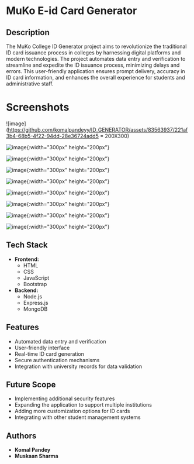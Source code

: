 # MuKo E-id Card Generator

## Description
The MuKo College ID Generator project aims to revolutionize the traditional ID card issuance process in colleges by harnessing digital platforms and modern technologies. The project automates data entry and verification to streamline and expedite the ID issuance process, minimizing delays and errors. This user-friendly application ensures prompt delivery, accuracy in ID card information, and enhances the overall experience for students and administrative staff.

# Screenshots
![image](https://github.com/komalpandeyy/ID_GENERATOR/assets/83563937/221af3b4-68b5-4f22-94dd-28e36724add5 = 200X300)

![image](https://github.com/komalpandeyy/ID_GENERATOR/assets/83563937/20a2eb92-dbb8-40d4-b6fc-3edc4261ebd3){:width="300px" height="200px"}

![image](https://github.com/komalpandeyy/ID_GENERATOR/assets/83563937/9bff2c3a-a7b3-4979-81f3-a21ae9938c42){:width="300px" height="200px"}

![image](https://github.com/komalpandeyy/ID_GENERATOR/assets/83563937/f7fd5778-4f10-4fb9-8103-6f4c14838053){:width="300px" height="200px"}

![image](https://github.com/komalpandeyy/ID_GENERATOR/assets/83563937/0722dd79-59e0-4594-a6b3-77e644881b99){:width="300px" height="200px"}

![image](https://github.com/komalpandeyy/ID_GENERATOR/assets/83563937/2af452ad-00df-42f1-b07a-31678896e724){:width="300px" height="200px"}

![image](https://github.com/komalpandeyy/ID_GENERATOR/assets/83563937/d493443c-eb65-43fc-8daa-ee3a02e5beff){:width="300px" height="200px"}

![image](https://github.com/komalpandeyy/ID_GENERATOR/assets/83563937/28031c19-a389-4d95-a77d-a74c1441c81c){:width="300px" height="200px"}

![image](https://github.com/komalpandeyy/ID_GENERATOR/assets/83563937/ad50ac58-a3f0-40d9-9f72-b35bd1bb1217){:width="300px" height="200px"}





## Tech Stack
- **Frontend:**
  - HTML
  - CSS
  - JavaScript
  - Bootstrap
- **Backend:**
  - Node.js
  - Express.js
  - MongoDB

## Features
- Automated data entry and verification
- User-friendly interface
- Real-time ID card generation
- Secure authentication mechanisms
- Integration with university records for data validation

## Future Scope
- Implementing additional security features
- Expanding the application to support multiple institutions
- Adding more customization options for ID cards
- Integrating with other student management systems

## Authors
- **Komal Pandey**
- **Muskaan Sharma**


